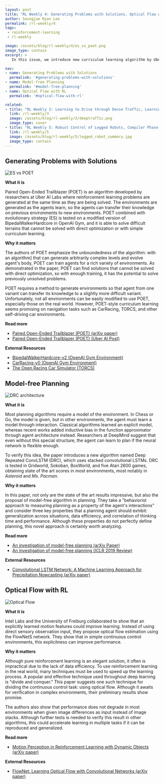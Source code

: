 ```yaml
---
layout: post
title: "RL Weekly 4: Generating Problems with Solutions, Optical Flow with RL, and Model-free Planning"
author: Seungjae Ryan Lee
permalink: /rl-weekly/4
tags:
 - reinforcement-learning
 - rl-weekly

image: /assets/blog/rl-weekly/4/es_vs_poet.png
image_type: contain
excerpt: >
   In this issue, we introduce new curriculum learning algorithm by Uber AI Labs, model-free planning algorithm by DeepMind, and optical-flow based control algorithm by Intel Labs and University of Freiburg.

nav:
- name: Generating Problems with Solutions
  permalink: '#generating-problems-with-solutions'
- name: Model-free Planning
  permalink: '#model-free-planning'
- name: Optical Flow with RL
  permalink: '#optical-flow-with-rl'

related:
- title: "RL Weekly 3: Learning to Drive through Dense Traffic, Learning to Walk, and Summarizing Progress in Sim-to-Real"
  link: /rl-weekly/3
  image: /assets/blog/rl-weekly/3/deeptraffic.png
  image_type: cover
- title: "RL Weekly 5: Robust Control of Legged Robots, Compiler Phase-Ordering, and Go Explore on Sonic the Hedgehog"
  link: /rl-weekly/5
  image: /assets/blog/rl-weekly/5/legged_robot_summary.jpg
  image_type: contain
---
```



## Generating Problems with Solutions

<div class="w60" style="margin: 10px auto;">
  <img src="{{ absolute_url }}/assets/blog/rl-weekly/4/es_vs_poet.png" alt="ES vs POET">
</div>

**What it is**

Paired Open-Ended Trailblazer (POET) is an algorithm developed by researchers at Uber AI Labs where reinforcement learning problems are generated at the same time as they are being solved. The environments are generated as the agents learn, so the agents can transfer their knowledge on previous environments to new environments. POET combined with evolutionary strategy (ES) is tested on a modified version of BipedalWalkerHardcore in OpenAI Gym, and it is able to solve difficult terrains that cannot be solved with direct optimization or with simple curriculum learning.

**Why it matters**

The authors of POET emphasize the unboundedness of the algorithm: with an algorithm] that can generate arbitrarily complex levels and evolve agent's body, POET can train agents for a rich variety of environments. As demonstrated in the paper, POET can find solutions that cannot be solved with direct optimization, so with enough training, it has the potential to solve previously unsolved problems.

POET requires a method to generate environments so that agent from one variant can transfer its knowledge to a slightly more difficult variant. Unfortunately, not all environments can be easily modified to use POET, especially those on the real world. However, POET-style curriculum learning seems  promising on navigation tasks such as CarRacing, TORCS, and other self-driving car environments.

**Read more**

- [Paired Open-Ended Trailblazer (POET) (arXiv paper)](https://arxiv.org/abs/1901.01753)
- [Paired Open-Ended Trailblazer (POET) (Uber AI Post)](https://eng.uber.com/poet-open-ended-deep-learning/)

**External Resources**

- [BipedalWalkerHardcore-v2 (OpenAI Gym Environment)](https://gym.openai.com/envs/BipedalWalkerHardcore-v2/)
- [CarRacing-v0 (OpenAI Gym Environment)](https://gym.openai.com/envs/CarRacing-v0/)
- [The Open Racing Car Simulator (TORCS)](http://torcs.sourceforge.net/)



## Model-free Planning

<div class="w80" style="margin: 10px auto;">
  <img src="{{ absolute_url }}/assets/blog/rl-weekly/4/drc.png" alt="DRC architecture">
</div>

**What it is**

Most planning algorithms require a model of the environment. In Chess or Go, the model is given, but in other environments, the agent must learn a model through interaction. Classical algorithms learned an explicit model, whereas recent works added inductive bias in the function approximator through agent architecture instead. Researchers at DeepMind suggest that even without this special structure, the agent can learn to plan if the neural network is flexible enough.

To verify this idea, the paper introduces a new algorithm named Deep Repeated ConvLSTM (DRC), which uses stacked convolutional LSTMs. DRC is tested in Gridworld, Sokoban, BoxWorld, and five Atari 2600 games, obtaining state of the art scores in most environments, most notably in *Asteroid* and *Ms. Pacman*.

**Why it matters**

In this paper, not only are the state of the art results impressive, but also the proposal of model-free algorithm in planning. They take a "behaviorist approach to measuring planning as a property of the agent's interactions" and consider three key properties that a planning agent should exhibit: generalization across situations, data efficiency, and correlation of thinking time and performance. Although these properties do not perfectly define planning, this novel approach is certainly worth analyzing.

**Read more**

- [An investigation of model-free planning (arXiv Paper)](https://arxiv.org/abs/1901.03559)
- [An investigation of model-free planning (ICLR 2019 Review)](https://openreview.net/forum?id=Hkxr1nCcFm)

**External Resources**

- [Convolutional LSTM Network: A Machine Learning Approach for Precipitation Nowcasting (arXiv paper)](https://arxiv.org/abs/1506.04214)





## Optical Flow with RL

<div class="w80" style="margin: 10px auto;">
  <img src="{{ absolute_url }}/assets/blog/rl-weekly/4/optical_flow.png" alt="Optical Flow">
</div>

**What it is**

Intel Labs and the University of Freiburg collaborated to show that an explicitly learned motion features could improve learning. Instead of using direct sensory observation input, they propose optical flow estimation using the FlowNetS network. They show that in simple continuous control environments, this explicitness can improve performance.

**Why it matters**

Although pure reinforcement learning is an elegant solution, it often is impractical due to the lack of data efficiency. To use reinforcement learning in the real world, many techniques must be used to speed up the learning process. A popular and effective technique used throughout deep learning is "divide and conquer." This paper suggests one such technique for dividing the continuous control task: using optical flow. Although it awaits for verification in complex environments, their preliminary results show  promise.

The authors also show that performance does not degrade in most environments when given image differences as input instead of image stacks. Although further tests is needed to verify this result in other algorithms, this could accelerate learning in multiple tasks if it can be reproduced and generalized.

**Read more**

- [Motion Perception in Reinforcement Learning with Dynamic Objects (arXiv paper)](https://arxiv.org/abs/1901.03162)

**External Resources**

- [FlowNet: Learning Optical Flow with Convolutional Networks (arXiv paper)](https://arxiv.org/abs/1504.06852)

